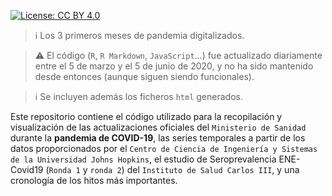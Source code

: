 [![License: CC BY 4.0](https://img.shields.io/badge/License-CC%20BY%204.0-lightgrey.svg)](https://creativecommons.org/licenses/by/4.0/deed.es)

> :information_source: Los 3 primeros meses de pandemia digitalizados.  

> :warning: El código (`R`, `R Markdown`, `JavaScript`...) fue actualizado diariamente entre el 5 de marzo y el 5 de junio de 2020, y no ha sido mantenido desde entonces (aunque siguen siendo funcionales).

> :information_source: Se incluyen además los ficheros `html` generados.

Este repositorio contiene el código utilizado para la recopilación y visualización de las actualizaciones oficiales del `Ministerio de Sanidad` durante la **pandemia de COVID-19**, las series temporales a partir de los datos proporcionados por el `Centro de Ciencia de Ingeniería y Sistemas de la Universidad Johns Hopkins`, el estudio de Seroprevalencia ENE-Covid19 (`Ronda 1` y `ronda 2`) del `Instituto de Salud Carlos III`, y una cronología de los hitos más importantes.